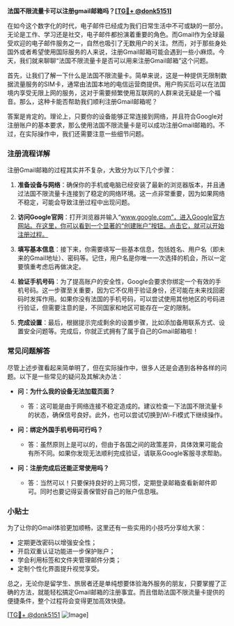 **法国不限流量卡可以注册gmail邮箱吗？[[TG💪+ @donk5151](https://t.me/s/donk5151)]**

在如今这个数字化的时代，电子邮件已经成为我们日常生活中不可或缺的一部分。无论是工作、学习还是社交，电子邮件都扮演着重要的角色。而Gmail作为全球最受欢迎的电子邮件服务之一，自然也吸引了无数用户的关注。然而，对于那些身处国外或者希望使用国际服务的人来说，注册Gmail邮箱可能会遇到一些小麻烦。今天，我们就来聊聊“法国不限流量卡是否可以用来注册Gmail邮箱”这个问题。

首先，让我们了解一下什么是法国不限流量卡。简单来说，这是一种提供无限制数据流量服务的SIM卡，通常由法国本地的电信运营商提供。用户购买后可以在法国境内享受无限上网的服务，这对于需要频繁使用互联网的人群来说无疑是一个福音。那么，这种卡能否帮助我们顺利注册Gmail邮箱呢？

答案是肯定的。理论上，只要你的设备能够正常连接到网络，并且符合Google对注册账户的基本要求，那么使用法国不限流量卡是可以成功注册Gmail邮箱的。不过，在实际操作中，我们还需要注意一些细节问题。

### 注册流程详解

注册Gmail邮箱的过程其实并不复杂，大致分为以下几个步骤：

1. **准备设备与网络**：确保你的手机或电脑已经安装了最新的浏览器版本，并且通过法国不限流量卡连接到了稳定的网络环境。这一点非常重要，因为如果网络不稳定，可能会导致注册过程中出现问题。

2. **访问Google官网**：打开浏览器并输入“www.google.com”，进入Google官方网站。在这里，你可以看到一个显著的“创建账户”按钮。点击它，就可以开始注册过程。

3. **填写基本信息**：接下来，你需要填写一些基本信息，包括姓名、用户名（即未来的Gmail地址）、密码等。记住，用户名是你唯一一次选择的机会，所以一定要慎重考虑后再做决定。

4. **验证手机号码**：为了提高账户的安全性，Google会要求你绑定一个有效的手机号码。这一步骤至关重要，因为它不仅用于验证身份，还可能在未来找回密码时发挥作用。如果你没有法国的手机号码，可以尝试使用其他地区的号码进行验证，但需要注意的是，不同国家和地区可能存在一定的限制。

5. **完成设置**：最后，根据提示完成剩余的设置步骤，比如添加备用联系方式、设置安全问题等。完成后，你就正式拥有了属于自己的Gmail邮箱啦！

### 常见问题解答

尽管上述步骤看起来简单明了，但在实际操作中，很多人还是会遇到各种各样的问题。以下是一些常见的疑问及其解决办法：

- **问：为什么我的设备无法加载页面？**
  - 答：这可能是由于网络连接不稳定造成的。建议检查一下法国不限流量卡的状态，确保信号良好。此外，也可以尝试切换到Wi-Fi模式下继续操作。

- **问：绑定外国手机号码可行吗？**
  - 答：虽然原则上是可以的，但由于各国之间的政策差异，具体效果可能会有所不同。如果你发现无法顺利完成验证，请联系Google客服寻求帮助。

- **问：注册完成后还能正常使用吗？**
  - 答：当然可以！只要保持良好的上网习惯，定期登录邮箱查看新邮件即可。同时也要记得妥善保管好自己的账户信息哦。

### 小贴士

为了让你的Gmail体验更加顺畅，这里还有一些实用的小技巧分享给大家：

- 定期更改密码以增强安全性；
- 开启双重认证功能进一步保护账户；
- 学会利用标签和文件夹管理邮件分类；
- 定制个性化界面提升视觉享受。

总之，无论你是留学生、旅居者还是单纯想要体验海外服务的朋友，只要掌握了正确的方法，就能轻松搞定Gmail邮箱的注册事宜。而且借助法国不限流量卡提供的便捷条件，整个过程将会变得更加高效快捷。

[[TG💪+ @donk5151](https://t.me/s/donk5151) ![Image](https://i.postimg.cc/rwNCRYN7/Snipaste-2025-04-30-17-27-05.png)]